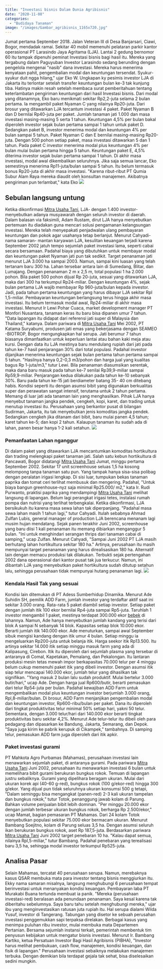 ```yaml
---
title: "Investasi bisnis Dalam Dunia Agribisnis"
date: "2020-11-08"
categories: 
  - "Budidaya Tanaman"
image: "/images/Gambar_agribisnis_1165x720.jpg"
---
```


Jumat pertama September 2018. Jalan Veteran III di Desa Banjarsari, Ciawi, Bogor, mendadak ramai. Sekitar 40 mobil memenuhi pelataran parkir kantor operasional PT Larasindo Jaya Agritama (LJA). Lantai 2 gedung bernomor 60 itu tampak dipenuhi peminat Investasi bisnis bagi hasil itu. Mereka yang tergabung dalam Paguyuban Investor Larasindo sedang berunding dengan pengelola mengenai "nasib" dana investasi. Mereka harus menerima kenyataan pahit, pengembalian modal dan keuntungan tersendat. Syukur-syukur duit ngga hilang," ujar Eko W. Ungkapan ky pesimis investor LJA di Jakarta itu terlontar setelah transfer keuntungan bulan ke-3 tak kunjung tiba. Hatinya makin resah setelah membaca surat pemberitahuan tentang keterlambatan pengiriman keuntungan dari hasil Investasi bisnis. Dari modal yang ditanamnya, Eko baru menikmati sekitar Rp2,2-juta selama 2 bulan pertama. Ia mengambil paket Nyaman C yang nilainya Rp20-juta. Dari brosur yang ditawarkan LJA tercantum investasi 4 paket. Paket Nyaman B dan D bernilai Rp40-juta per paket. Jumlah tanaman jati 1.000 dan masa investasi masing-masing 5 serta 1 tahun. Keuntungan 4,5% per bulan bakal diperoleh investor sejak bulan pertama sampai 1 tahun untuk paket D. Sedangkan paket B, investor menerima modal dan keuntungan 4% per bulan sampai 5 tahun. Paket Nyaman C dan E bernilai masing-masing Rp20-juta. Dengan 500 pohon setiap paket, masa investasi ditawarkan 5 dan 1 tahun. Pada paket C investor menerima modal plus keuntungan 4% per bulan mulai bulan pertama hingga 5 tahun. Keuntungan paket E, 4,5% diterima investor sejak bulan pertama sampai 1 tahun. Di akhir masa investasi, modal awal dikembalikan seluruhnya. Jika saja semua lancar, Eko semestinya menerima Rp11-juta/bulan sampai 5 tahun. Itu belum termasuk bonus Rp20-juta di akhir masa investasi. "Karena ribut-ribut PT Qumia Subur Alam Raya mereka diaudit oleh konsultan manajemen. Akibatnya pengiriman pun terlambat," kata Eko [![](/images/kebun-kentang1-1024x576.jpg)](http://localhost/mitra/wp-content/uploads/2020/11/kebun-kentang1.jpg)

## Sebulan langsung untung

Ketika dikonfirmasi [Mitra Usaha Tani](http://localhost/mitra), LJA- dengan 1.400 investor-menyebutkan adanya musyawarah dengan seluruh investor di daerah. Dalam balasan via faksimili, Adam Rustam, dirut LJA hanya menyebutkan pertemuan itu diadakan guna mencari solusi pengamanan kelangsungan investasi. Mereka telah menyepakati penjadwalan ulang pembayaran keuntungan dan pokok agar usahanya tetap berlanjut. Menurut Cahyadi-nama samaran- mantan karyawan LJA, kesulitan keuangan terjadi karena September 2002 jatuh tempo sejumlah paket investasi lama, seperti cabai secara bersamaan. Padahal biaya yang dibutuhkan untuk membayar modal dan keuntungan paket Nyaman jati pun tak sedikit. Target penanaman jati menurut LJA 3.000 ha sampai 2003. Namun, sampai kini luasan yang telah tertanam baru 300 ha. Lahan tersebar antara lain di Sumedang, Blitar, dan Lumajang. Dengan penanaman 2 m x 2,5 m, total populasi 1 ha 2.000 pohon. Bila paket 500 pohon dijual Rp 20-juta, sesuai yang ditawarkan LJA, maka dari 300 ha terkumpul Rp24-miliar. Dengan keuntungan 4%, sejak bulan pertama LJA wajib membayar Rp 960-juta/bulan kepada investor. Jadi, pada tahun pertama keuntungan yang harus dibayar LJA sekitar Rpl 1,5-miliar. Pembayaran keuntungan berlangsung terus hingga akhir masa investasi. Itu belum termasuk modal awal, Rp24-miliar di akhir masa investasi. Menurut Ir Lewi Pohar Cuaca, market development manager PT Monfori Nusantara, tanaman keras itu baru bisa dipanen umur 7 tahun. "Data lapangan itu didapat dari referensi jati super di Malaysia dan Thailand," katanya. Dalam pariwara di [Mitra Usaha Tani](http://localhost/mitra) Mei 2002, PT Katama Suryabumi, produsen jati emas yang bekerjasama dengan SEAMEO -BIOTROP, Bogor mengungkapkan hal serupa. Jati berumur 7 tahun biasanya dimanfaatkan untuk keperluan lantai atau bahan kaki meja atau kursi. Dengan data itu LJA mestinya baru mendulang rupiah dari jati pada tahun ke-7 hasil penjarangan 30% dari total populasi. Padahal investor dijanjikan menerima keuntungan sejak bulan pertama tahun pertama sampai 5 tahun. "Hasilnya hanya 0,2-0,3 m3/pohon dan harga jual yang kualitas bagus Rp 1-juta/m3," tutur Lewi. Bila penanaman diasumsikan serentak, maka dana baru masuk pada tahun ke-7 senilai Rp39,9-miliar sampai Rp59,9-miliar. Penjarangan kedua dilakukan pada tahun ke-10 sebanyak 30%. Baru pada tahun ke-15 jati berdiameter batang 35- 40 cm ditebang habis. Kondisi seperti itu dengan asumsi bibit yang digunakan berkualitas super dan perawatan sangat intensif, terutama untuk 2 tahun pertama. Memang di luar jati ada tanaman lain yang menghasilkan. Pihak LJA hanya menyebut tanaman jangka pendek, cengkeh, kopi, karet, dan trading untuk menutup investasi itu. Perusahaan yang berkantor pusat di bilangan Sudirman, Jakarta, itu tak menyebutkan jenis komoditas jangka pendek. Sedangkan cengkeh jika ditanam dari bibit, baru mulai panen 4,5 tahun; karet tahun ke-5; dan kopi 2 tahun. Kalaupun tanaman itu sudah ada di lahan, panen besar hanya 1-2 kali setahun. [![](/images/kentang2-1024x567.jpg)](http://localhost/mitra/wp-content/uploads/2020/11/kentang2.jpg)

### Pemanfaatan Lahan nganggur

Di dalam paket yang ditawarkan LJA mencantumkan komoditas hortikultura dan trading melengkapi paket tanaman jati. Salah satu kebun hortikultura di Pancawati, Bogor didatangi [Mitra Usaha Tani](http://localhost/mitra) Jumat, minggu pertama September 2002. Sekitar 17 unit screenhouse seluas 1,5 ha kosong melompong tanpa tanaman satu pun. Yang tampak hanya sisa-sisa polibag dengan peralatan irigasi lengkap. Di sisi luar, tumpukan bekas tanaman paprika dan tomat ceri terlihat membusuk dan mengering. Padahal, "Untuk biaya bangun greenhouse-nyz saja minimal Rp25.000/ m2," kata Ir. Rudi Purwanto, praktisi paprika yang mendampingi [Mitra Usaha Tani](http://localhost/mitra) melihat langsung di lapangan. Belum lagi perangkat irigasi tetes, instalasi rumah pompa dan nutrisi yang terlihat terbengkalai. Ketika dikonfirmasi, LJA bersikukuh itu karena masa sewa lahan tak diperpanjang. "Padahal masa sewa lahan masih 1 tahun lagi," tutur Cahyadi. Itulah sebabnya Ahmad Zulfan Lubis, general manager of production LJA berencana menanam lagi musim hujan mendatang. Sejak panen terakhir Juni 2002, screenhouse yang baru diisi 1 kali penanaman itu memang dibiarkan menganggur 5 bulan. "Ini untuk menghindari serangan thrips dari tanaman cabai di samping," ucap Zulfan. Menurut Cahyadi, "Sampai Juni 2002 PT LJA masih berhutang lahan hortikultura sekitar 180 ha." Artinya, perusahaan itu masih mempunyai target penanaman yang harus direalisasikan 180 ha. Alternatif lain dengan memacu produksi tak dilakukan. Terbukti sejak pertengahan 2002 dana operasional dari kantor pusat tak jua terkucur. Namun, ini dibantah LJA yang menyebutkan paket hortikultura sudah ditutup setahun lalu, sehingga perusahaan tidak mempunyai hutang penanaman lagi. [![](/images/Lahan-nganggur-1024x576.jpg)](http://localhost/mitra/wp-content/uploads/2020/11/Lahan-nganggur.jpg)

### Kendala Hasil Tak yang sesuai

Kondisi lain ditemukan di PT Adess Sumberhidup Dinamika. Menurut Ade Suhidin SH, pemilik ADD Farm, jumlah investor yang terdaftar aktif saat ini sekitar 3.000 orang. Rata-rata 5 paket diambil setiap investor. Setiap paket dengan jumlah itik 100 ekor bernilai Rp4-juta sampai Rp5-juta. Taruhlah 1 investor mengambil 1 paket, mestinya terdapat 300.000 ekor [bebek](http://localhost/mitra/topik/bebek "bebek") di lahannya. Namun, Ade hanya menyebutkan jumlah kandang yang terisi dari blok A sampai N sebanyak 14 blok. Kapasitas setiap blok 10.000 ekor. Berarti jumlah itik 140.000 ekor. Ade menuturkan, sampai awal September sibuk mengisi kandang dengan itik umur 4 bulan. Setiap minggu ia mengeluarkan Rp200-juta untuk belanja itik. Harga seekor itik Rp13.500. Itu artinya sekitar 14.000 itik setiap minggu masuk farm yang ada di Kalipasung, Cirebon. Itik itu diperoleh dari sejumlah plasma yang tersebar di antaranya di Comal, Kapetakan, Pemalang, dan Pekalongan. Itu lantaran produksi mesin tetas mewah impor berkapasitas 70.000 telur per 4 minggu belum cukup memenuhi paket itik yang dibeli investor. Dengan asumsi itik siap telur mencapai 140.000 ekor, jumlah telur yang dihasilkan tak signifikan. "Yang masuk 2 bulan lalu sudah produktif. Mulai bertelur 3.000 butir/hari," ucap Ade. Dengan harga jual Rp600/butir, berarti pemasukan dari telur Rp54-juta per bulan. Padahal kewajiban ADD Farm untuk mengembalikan modal plus keuntungan investor berjumlah 3.000 orang, Rpl,8-miliar/bulan. Di brosur, ADD Farm menjanjikan pengembalian modal dan keuntungan investor, Rp600-ribu/bulan per paket. Dana itu diperoleh dari tingkat produktivitas telur minimal 50% setiap hari, yakni 50 telur. Sementara, dengan 3.000 telur/hari dari 140.000 ekor berarti tingkat produktivitas baru sekitar 4,2%. Menurut Ade telur-telur itu dibeli oleh para pedagang dan dipasarkan ke Bandung, Jakarta, Semarang, dan Depok. "Saya juga kirim ke pabrik kerupuk di Cikampek," tambahnya. Di samping telur, pemasukan ADD farm juga diperoleh dari itik apkir.

### Paket investasi gurami

PT Mahkota Agro Purbamas (Mahamas), perusahaan investasi lain menawarkan sejumlah paket, di antaranya gurami. Pada pariwara [Mitra Usaha Tani](http://localhost/mitra) Juni 2002, perusahaan itu menawarkan investasi 6 bulan untuk memelihara bibit gurami berukuran bungkus rokok. Temuan di lapangan justru sebaliknya. Gurami yang dipelihara beragam ukuran. Mulai dari ukuran korek api (40-60 g-red), bungkus rokok (100 g/ekor-red) hingga 300 g/ekor. Yang dijual pun tidak seluruhnya ukuran konsumsi 500 g tetapi, "Dalam seminggu bisa mengangkat (panen-red) 2-3 kali ukuran tampelan dan bungkus rokok," tutur Totok, penanggung jawab kolam di Parung. Bahkan volume penjualan bibit lebih dominan. "Per minggu 20.000 ekor dengan jumlah terbesar ukuran bungkus rokok, berharga Rp 2.500/ekor," ucap Mamat, bagian pemasaran PT Mahamas. Dari 24 kolam Totok menyebutkan populasi sekitar 75.000 ekor bermacam ukuran. Menurut Bambang Soejitno, kolam di Parung seluas 3,5 ha. Dengan asumsi seluruh ikan berukuran bungkus rokok, aset Rp 187,5-juta. Berdasarkan pariwara [Mitra Usaha Tani](http://localhost/mitra) Juni 2002 target penebaran 10 ha. "Kalau dapat semua, nilainya Rpl,5-miliar," tutur Bambang. Padahal penebaran yang terealisasi baru 3,5 ha, sehingga modal investor terkumpul Rp525-juta.

## Analisa Pasar

Selain Mahamas, tercatat 40 perusahaan serupa. Namun, merebaknya kasus QSAR membuka mata para investor tentang bisnis menggiurkan itu. Ekky nama samaran misalnya, langsung menghubungi 6 perusahaan tempat berinvestasi untuk menanyakan kondisi keuangan. Pembayaran laba PT Murakabi Buana tertunda membuat ia panik. "Mereka (perusahaan investasi-red) beralasan ada penundaan penanaman. Saya kesal karena tak diberitahu sebelumnya. Saya baru tahu setelah menghubungi mereka," ujar ibu yang menginvestasikan ratusan juta rupiah itu. Hal serupa dialami Wilda Yusuf, investor di Tangerang. Tabungan yang disetor ke sebuah perusahan investasi penggemukkan sapi terpaksa direlakan. Berbagai kasus yang menimpa puluhan ribu investor, mulai membuka mata Departemen Pertanian. Bersama sejumlah instansi terkait, pemerintah membentuk tim penyusun kebijakan untuk mengatur bisnis investasi. Menurut Ir. Bambang Kartiko, ketua Persatuan Investor Bagi Hasil Agribisnis (PIBHA), "Investor harus melihat pembukuan, cash flow, manajemen, kondisi keuangan, dan fisik di lapangan." Perusahaan investasi sebaiknya melakukan manajemen terbuka. Dengan demikian bila terdapat gejala tak sehat, bisa diselesaikan sedini mungkin.

